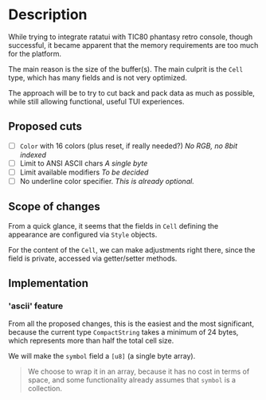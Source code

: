 # Description

While trying to integrate ratatui with TIC80 phantasy retro console, though
successful, it became apparent that the memory requirements are too much for
the platform.

The main reason is the size of the buffer(s).
The main culprit is the `Cell` type, which has many fields and is not very optimized.

The approach will be to try to cut back and pack data as much as possible, while
still allowing functional, useful TUI experiences.

## Proposed cuts

- [ ] `Color` with 16 colors (plus reset, if really needed?)
        _No RGB, no 8bit indexed_
- [ ] Limit to ANSI ASCII chars
        _A single byte_
- [ ] Limit available modifiers
        _To be decided_
- [ ] No underline color specifier.
        _This is already optional._

## Scope of changes

From a quick glance, it seems that the fields in `Cell` defining the appearance
are configured via `Style` objects.

For the content of the `Cell`, we can make adjustments right there, since the field
is private, accessed via getter/setter methods.

## Implementation

### 'ascii' feature

From all the proposed changes, this is the easiest and the most significant,
because the current type `CompactString` takes a minimum of 24 bytes, which
represents more than half the total cell size.

We will make the `symbol` field a `[u8]` (a single byte array).

> We choose to wrap it in an array, because it has no cost in terms of space,
> and some functionality already assumes that `symbol` is a collection.
